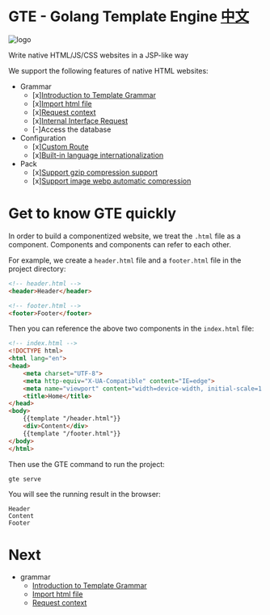 # GTE - Golang Template Engine [中文](zh/readme.md)

![logo](https://repository-images.githubusercontent.com/383689103/64c8877a-8516-4f53-8851-abe89cc2a7be)

Write native HTML/JS/CSS websites in a JSP-like way

We support the following features of native HTML websites:

- Grammar
    - [x][Introduction to Template Grammar](grammar.md)
    - [x][Import html file](import.md)
    - [x][Request context](context.md)
    - [x][Internal Interface Request](api.md)
    - [-]Access the database
- Configuration
    - [x][Custom Route](route.md)
    - [x][Built-in language internationalization](globalization.md)
- Pack
    - [x][Support gzip compression support](gzip.md)
    - [x][Support image webp automatic compression](webp.md)

# Get to know GTE quickly

In order to build a componentized website, we treat the `.html` file as a component. Components and components can refer to each other.

For example, we create a `header.html` file and a `footer.html` file in the project directory:

```html
<!-- header.html -->
<header>Header</header>
```

```html
<!-- footer.html -->
<footer>Footer</footer>
```

Then you can reference the above two components in the `index.html` file:
```html
<!-- index.html -->
<!DOCTYPE html>
<html lang="en">
<head>
    <meta charset="UTF-8">
    <meta http-equiv="X-UA-Compatible" content="IE=edge">
    <meta name="viewport" content="width=device-width, initial-scale=1.0">
    <title>Home</title>
</head>
<body>
    {{template "/header.html"}}
    <div>Content</div>
    {{template "/footer.html"}}
</body>
</html>
```

Then use the GTE command to run the project:
```shell
gte serve
```

You will see the running result in the browser:
```
Header
Content
Footer
```

# Next

- grammar
    - [Introduction to Template Grammar](grammar.md)
    - [Import html file](import.md)
    - [Request context](context.md)